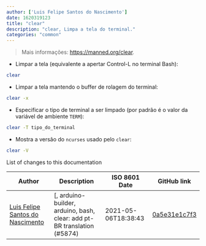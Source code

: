 ```yaml
---
author: ['Luis Felipe Santos do Nascimento']
date: 1620319123
title: "clear"
description: "clear, Limpa a tela do terminal."
categories: "common"
---
```

> Mais informações: <https://manned.org/clear>.

- Limpar a tela (equivalente a apertar Control-L no terminal Bash):

```bash
clear
```

- Limpar a tela mantendo o buffer de rolagem do terminal:

```bash
clear -x
```

- Especificar o tipo de terminal a ser limpado (por padrão é o valor da variável de ambiente `TERM`):

```bash
clear -T tipo_do_terminal
```

- Mostra a versão do `ncurses` usado pelo `clear`:

```bash
clear -V
```
List of changes to this documentation


Author | Description | ISO 8601 Date | GitHub link
------|-----|-----|-----
[Luis Felipe Santos do Nascimento](mailto:luisfelipesdn12@gmail.com) | [, arduino-builder, arduino, bash, clear: add pt-BR translation (#5874) | 2021-05-06T18:38:43 | [0a5e31e1c7f3](https://github.com/tldr-pages/tldr/commit/0a5e31e1c7f3a48ec206ca07bb1ffb1cd0fb39c0)

